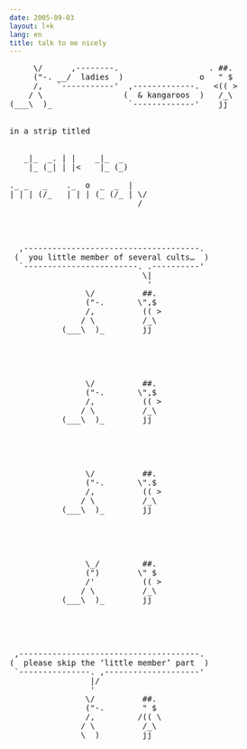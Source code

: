 ```yaml
---
date: 2005-09-03
layout: l+k
lang: en
title: talk to me nicely
---
```


<pre class='l-k'>
     \/      ,--------.                   . ##. 
     ("-. __/  ladies  )                o   " $ 
     /,   `-----------'  ,-------------.   <(( >
    / \                 (  & kangaroos  )   /_\ 
(___\  )_                `-------------'    jj  


in a strip titled


   _|_  _. | |    _|_  _     
    |_ (_| | |<    |_ (_)    

._ _   _    ._  o  _  _  |   
| | | (/_   | | | (_ (/_ | \/
                           / 




  ,-------------------------------------. 
 (  you little member of several cults…  )
  `------------------------. .----------' 
                            \|            
                             '            
                \/          ##.           
                ("-.       \",$           
                /,          (( >          
               / \          /_\           
           (___\  )_        jj            





                \/          ##.           
                ("-.       \",$           
                /,          (( >          
               / \          /_\           
           (___\  )_        jj            





                \/          ##.           
                ("-.       \".$           
                /,          (( >          
               / \          /_\           
           (___\  )_        jj            





                \_/         ##.           
                (")        \" $           
                /'          (( >          
               / \          /_\           
           (___\  )_        jj            





 ,--------------------------------------. 
(  please skip the ‘little member’ part  )
 `---------------. ,--------------------' 
                 |/                       
                 '                        
                \/          ##.           
                ("-.        " $           
                /,         /(( \          
               / \          /_\           
           ____\  )_        jj            
</pre>
